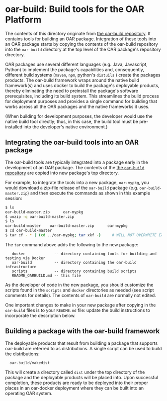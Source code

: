 # oar-build: Build tools for the OAR Platform

The contents of this directory originate from [the oar-build
repository](https://github.com/usnistgov/oar-build).  It contains
tools for building an OAR package.  Integration of these tools 
into an OAR package starts by copying the contents of the oar-build
repository into the `oar-build` directory at the top level of the OAR
package's repository directory.

OAR packages use several different languages (e.g. Java, Javascript,
Python) to implement the package's capabilities and, consequently,
different build systems (`maven`, `npm`, python's `distuils` ) create
the packages products.  The oar-build framework wraps around the
native build framework(s) and uses docker to build the package's
deployable products, thereby eliminating the need to preinstall the
package's software prerequisites, including its build system.  This
streamlines the build process for deployment purposes and provides a
single command for building that works across all the OAR packages and
the native frameworks it uses.   

(When building for development purposes, the developer would use the
native build tool directly; thus, in this case, the build tool must be
pre-installed into the developer's native environment.)

## Integrating the oar-build tools into an OAR package

The oar-build tools are typically integrated into a package early in
the development of an OAR package.  The contents of the [the `oar-build`
repository](https://github.com/usnistgov/oar-build) are copied into
new package's top directory.

For example, to integrate the tools into a new package, `oar-mypkg`,
you would download a zip-file release of the `oar-build` package
(e.g. `oar-build-master.zip`) and then execute the commands as shown
in this example session:

```bash
$ ls
oar-build-master.zip      oar-mypkg
$ unzip -q oar-build-master.zip
$ ls
oar-build-master    oar-build-master.zip      oar-mypkg
$ cd oar-build-master
$ tar cf - * | (cd ../oar-mypkg; tar xkf -)     # WILL NOT OVERWRITE EXISTING FILES
```

The `tar` command above adds the following to the new package:
```
   docker             -- directory containing tools for building and testing via Docker
   oar-build          -- directory containing the oar-build infrastructure 
   scripts            -- directory containing build scripts
   README_OARBUILD.md -- this file
```

As the developer of code in the new package, you should customize the
scripts found in the `scripts` and `docker` directories as needed (see
script comments for details).  The contents of `oar-build` are
normally not edited.

One important changes to make in your new package after copying in the
`oar-build` files is to your `README.md` file:  update the build
instructions to incorporate the description below.  

## Building a package with the oar-build framework

The deployable products that result from building a package that
supports oar-build are referred to as distributions.  A single script
can be used to build the distributions:

```
  oar-build/makedist
```

This will create a directory called `dist` under the top directory of the
package and the deployable products will be placed into.  Upon
successful completion, these products are ready to be deployed into their
proper places in an oar-docker deployment where they can be built into
an operating OAR system.



